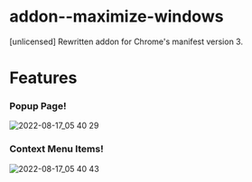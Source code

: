 # addon--maximize-windows

[unlicensed] Rewritten addon for Chrome's manifest version 3.

# Features

### Popup Page!

![2022-08-17_05 40 29](https://user-images.githubusercontent.com/30473157/185099576-2eba6fbe-4fc7-4ae1-930a-ece14d2acfb1.png)

### Context Menu Items!

![2022-08-17_05 40 43](https://user-images.githubusercontent.com/30473157/185099629-aeea5acf-f77f-446a-9df9-0783441b4d68.png)
